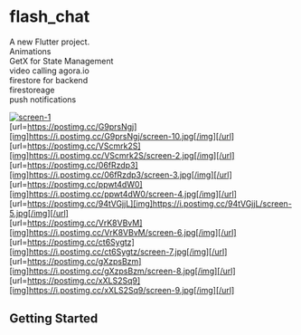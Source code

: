 # flash_chat

A new Flutter project.
<br/>
Animations 
<br />
GetX for State Management<br />
video calling agora.io<br />
firestore for backend<br />
firestoreage<br />
push notifications<br />

<a href="https://postimg.cc/rKK87bSp" target="_blank"><img src="https://i.postimg.cc/rKK87bSp/screen-1.jpg" alt="screen-1"/></a>
<br />
[url=https://postimg.cc/G9prsNgj][img]https://i.postimg.cc/G9prsNgj/screen-10.jpg[/img][/url]
<br />
[url=https://postimg.cc/VScmrk2S][img]https://i.postimg.cc/VScmrk2S/screen-2.jpg[/img][/url]
<br />
[url=https://postimg.cc/06fRzdp3][img]https://i.postimg.cc/06fRzdp3/screen-3.jpg[/img][/url]
<br />
[url=https://postimg.cc/ppwt4dW0][img]https://i.postimg.cc/ppwt4dW0/screen-4.jpg[/img][/url]
<br />
[url=https://postimg.cc/94tVGjjL][img]https://i.postimg.cc/94tVGjjL/screen-5.jpg[/img][/url]
<br />
[url=https://postimg.cc/VrK8VBvM][img]https://i.postimg.cc/VrK8VBvM/screen-6.jpg[/img][/url]
<br />
[url=https://postimg.cc/ct6Sygtz][img]https://i.postimg.cc/ct6Sygtz/screen-7.jpg[/img][/url]
<br />
[url=https://postimg.cc/gXzpsBzm][img]https://i.postimg.cc/gXzpsBzm/screen-8.jpg[/img][/url]
<br />
[url=https://postimg.cc/xXLS2Sq9][img]https://i.postimg.cc/xXLS2Sq9/screen-9.jpg[/img][/url]




## Getting Started

